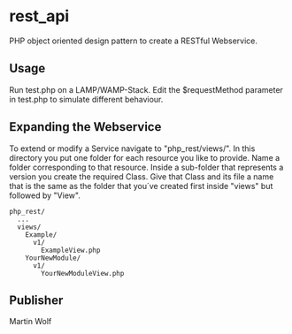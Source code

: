# rest_api
PHP object oriented design pattern to create a RESTful Webservice.

## Usage
Run test.php on a LAMP/WAMP-Stack. Edit the $requestMethod parameter in test.php to simulate different behaviour. 

## Expanding the Webservice
To extend or modify a Service navigate to "php_rest/views/". In this directory you put one folder for each resource you like to provide. Name a folder corresponding to that resource. Inside a sub-folder that represents a version you create the required Class. Give that Class and its file a name that is the same as the folder that you´ve created first inside "views" but followed by "View".
````
php_rest/
  ...
  views/
    Example/
      v1/
        ExampleView.php
    YourNewModule/
      v1/
        YourNewModuleView.php
````
## Publisher
Martin Wolf
